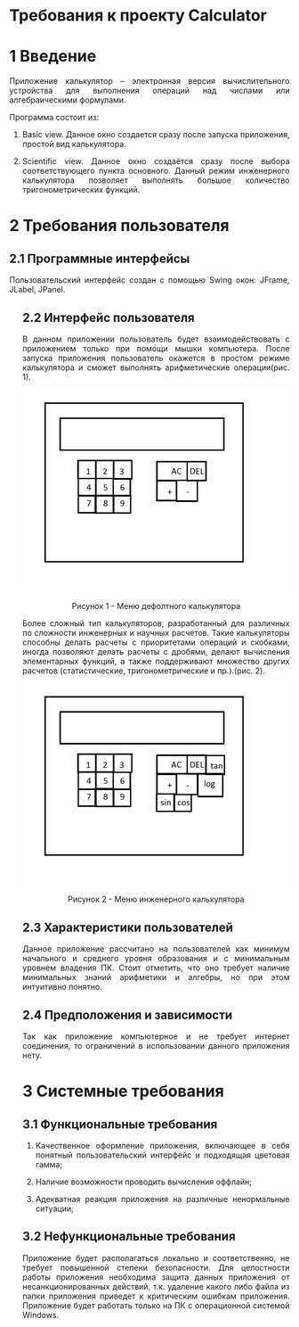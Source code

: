 # Требования к проекту Calculator

# <h1>1 Введениe</h1>
<p align="justify"> Приложение калькулятор – электронная версия вычислительного устройства для выполнения операций над числами или алгебраическими формулами.</p>
Программа состоит из:
<ol> 
<li><p align="justify">Basic view. Данное окно создается сразу после запуска приложения, простой вид калькулятора.</p></li>
<li><p align="justify">Scientific view. Данное окно создаётся сразу после выбора соответствующего пункта основного. Данный режим инженерного калькулятора позволяет выполнять большое количество тригонометрических функций.</p></li>
</ol>

# <h1>2 Требования пользователя </h1>
<h2>2.1 Программные интерфейсы </h2>
<p align="justify">Пользовательский интерфейс создан с помощью Swing окон: JFrame, JLabel, JPanel.</p>
<ol>

<h2> 2.2 Интерфейс пользователя</h2>
<p align="justify">В данном приложении пользователь будет взаимодействовать с приложением только при помощи мышки компьютера. После запуска приложения пользователь окажется в простом режиме калькулятора и сможет выполнять арифметические операции(рис. 1).</p>
<p align="center"><img src="меню1.png"></p>
<p align = "center">Рисунок 1 - Меню дефолтного калькулятора</p>
<p align="justify">Более сложный тип калькуляторов, разработанный для различных по сложности инженерных и научных расчетов. Такие калькуляторы способны делать расчеты с приоритетами операций и скобками, иногда позволяют делать расчеты с дробями, делают вычисления элементарных функций, а также поддерживают множество других расчетов (статистические, тригонометрические и пр.).(рис. 2).</p> 
<p align="center"><img src="меню2.png"></p>
<p align = "center">Рисунок 2 - Меню инженерного калькулятора</p>
 
<h2> 2.3 Характеристики пользователей</h2>
<p align="justify">Данное приложение рассчитано на пользователей как минимум начального и среднего уровня образования и с минимальным уровнем владения ПК. Стоит отметить, что оно требует наличие минимальных знаний арифметики и алгебры, но при этом интуитивно понятно.</p>

<h2> 2.4 Предположения и зависимости</h2>
<p align="justify">Так как приложение компьютерное и не требует интернет соединения, то ограничений в использовании данного приложения нету.</p>

# <h1>3 Системные требования</h1>
<h2> 3.1 Функциональные требования</h2>
<ol>
<li><p align="justify">Качественное оформление приложения, включающее в себя понятный пользовательский интерфейс и подходящая цветовая гамма;</p></li>
<li><p align="justify">Наличие возможности проводить вычисления оффлайн;</p></li>
<li><p align="justify">Адекватная реакция приложения на различные ненормальные ситуации;</p></li>
</ol>
<h2> 3.2 Нефункциональные требования</h2>
<p align="justify">Приложение будет располагаться локально и соответственно, не требует повышенной степени безопасности. Для целостности работы приложения необходима защита данных приложения от несанкционированных действий, т.к. удаление какого либо файла из папки приложения приведет к критическим ошибкам приложения. Приложение будет работать только на ПК с операционной системой Windows.</p>
